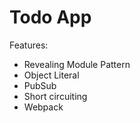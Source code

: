 # Todo App

Features:
- Revealing Module Pattern
- Object Literal
- PubSub
- Short circuiting
- Webpack